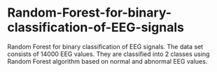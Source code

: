 # Random-Forest-for-binary-classification-of-EEG-signals
Random Forest for binary classification of EEG signals. The data set consists of 14000 EEG values. They are classified into 2 classes using Random Forest algorithm based on normal and abnormal EEG values.  
